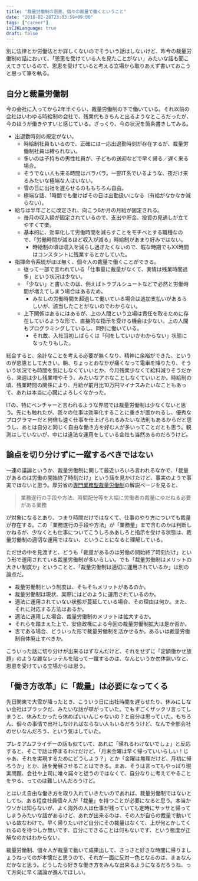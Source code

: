 ```yaml
---
title: "裁量労働制の恩恵、個々の裁量で働くということ"
date: "2018-02-28T23:03:59+09:00"
tags: ["career"]
isCJKLanguage: true
draft: false
---
```


別に法律とか労働法とか詳しくないのでそういう話はしないけど、昨今の裁量労働制の話において、「恩恵を受けている人を見たことがない」みたいな話も聞こえてきているので、恩恵を受けていると考える立場から取りあえず書いておこうと思って筆を執る。

## 自分と裁量労働制

今の会社に入ってから2年半ぐらい、裁量労働制の下で働いている。それ以前の会社はいわゆる時給制の会社で、残業代もきちんと出るようなところだったが、今のほうが働きやすいと感じている。ざっくり、今の状況を箇条書きしてみる。

* 出退勤時刻の規定がない。
    * 時給制社員もいるので、正確には一応出退勤時刻が存在するが、裁量労働制社員は縛られない。
    * 多いのは子持ちの男性社員が、子どもの送迎などで早く帰る／遅く来る場合。
    * そうでない人も来る時間はバラバラ。一部IT系でいるような、夜だけ来るみたいな極端な人はいない。
    * 雪の日に出社を遅らせるのももちろん自由。
    * 極端な話、1時間でも働けばその日は出勤扱いになる（有給がなかなか減らない）。
* 給与は半年ごとに改定され、向こう6か月の月給が固定される。
    * 毎月の収入額が固定されているので、支出や貯金、投資の見通しが立てやすくて楽。
    * 基本的に、効率化して労働時間を減らすことをモチベとする職種なので、「労働時間が減るほど収入が減る」時給制があまり好みではない。
        * 時給制の頃は収入を減らし過ぎたくないので、暇な時期でもXX時間はコンスタントに残業するとかしていた。
* 指揮命令系統がほぼ無く、個々人の裁量で働くことができる。
    * 従って一部で言われている「仕事量に裁量がなくて、実情は残業時間過多」という状況は少ない。
    * 「少ない」と書いたのは、例えばトラブルシュートなどで必然と労働時間が増えてしまう場合はあるため。
        * みなしの労働時間を超過して働いている場合は追加支払いがあるらしいが、該当したことがないのでわからない。
    * 上下関係はあるにはあるが、上の人間という立場は責任を取るために存在しているような形で、直接的な指示を受ける機会は少ない。上の人間もプログラミングしているし、同列に働いている。
        * それ故、入社当初しばらくは「何をしていいかわからない」状態になったりもした。

総合すると、余計なことを考える必要が無くなり、精神に余裕ができた、というのが恩恵として大きい。朝、ちょっとおなかが痛くなって電車を降りたり、そういう状況でも時間を気にしなくていいとか、今月残業少なくて給料減りそうだから、来週は少し残業増やそう、みたいなアホなことしなくていいとか。時給制の頃、残業時間の関係により、月給が前月比10万円マイナスみたいなこともあって、あれは本当に心臓によろしくなかった。

ITの、特にベンチャーと言われるような界隈では裁量労働制は少なくないと思う。先にも触れたが、我々の仕事は効率化することに重きが置かれるし、優秀なプログラマーだと何倍も速く仕事を仕上げられるみたいな法則もあるからだと思うし、あとは自分と同じく自由な働き方を好む人が多いってことだとも思う。観測はしていないが、中には違法な運用をしている会社も当然あるのだろうけど。

## 論点を切り分けずに一蹴するべきではない

一連の議論というか、裁量労働制に関して最近いろいろ言われるなかで、「裁量があるのは労働の開始終了時刻だけ」という話を見かけたけど、事実のようで事実ではないと思う。厚労省の[専門業務型裁量労働制](http://www.mhlw.go.jp/general/seido/roudou/senmon/index.html)の解説ページを見ると、

> 業務遂行の手段や方法、時間配分等を大幅に労働者の裁量にゆだねる必要がある業務

が対象になるとあり、つまり時間だけではなくて、仕事のやり方についても裁量が存在する。この「業務遂行の手段や方法」が「業務量」まで含むのかは判断しかねるが、少なくとも仕事についてこうしろああしろと指示を受ける状態は、裁量労働制の適切な運用ではない、ということになると理解している。

ただ世の中を見渡すと、どうも「裁量があるのは労働の開始終了時刻だけ」という形で運用されている裁量労働制が多いらしい。でも「裁量労働制はメリットの大きい制度か」ということと、「裁量労働制は適切に運用されているか」は別の論点だ。

* 裁量労働制という制度は、そもそもメリットがあるのか。
* 裁量労働制は現状、実際にはどのように運用されているのか。
* 適法に運用されていない状態が蔓延している場合、その理由は何か。また、それに対応する方法はあるか。
* 適法に運用した場合、裁量労働制のメリットは拡大するか。
* それらを踏まえた上で、安倍政権による今回の裁量労働制拡大は是か否か。
* 否である場合、どういった形で裁量労働制を活かせるか。あるいは裁量労働制自体廃止すべきか。

こういった話に切り分けが出来るはずなんだけど、それをせずに「定額働かせ放題」のような雑なレッテルを貼って一蹴するのは、なんというか勿体無いなと、恩恵を受けている立場からは思う。

## 「働き方改革」に「裁量」は必要になってくる

先日関東で大雪が降ったとき、こういう日に出社時間を遅らせたり、休みにしない会社はブラックだ、みたいな話が挙がっていた。でもすごくザックリ言ってしまうと、休みたかったら休めばいいんじゃないの？と自分は思っていた。もちろん、個々の事情で出社しなければならない人もいるだろうけど、なんで全部会社のせいなんだろう、という気はしていた。

プレミアムフライデーの話も似ていて、あれに「帰れるわけないでしょ」と反応すると、そこで話は停まるわけだけど、「月末金曜は早く帰っていいらしい！じゃあ、それを実現するためにどうしよう？」とか「金曜は無理だけど、月初に帰ろうか」とか、話を発展させることはできる。まあ、そうは言ってもやっぱり現実問題、会社や上司に唯々諾々と従うのではなくて、自分なりに考えてやることをやる、ってのは難しいんだろうけど。

とはいえ自由な働き方を取り入れていきたいのであれば、裁量労働制ではないとしても、ある程度社員個々人が「裁量」を持つことが必要になると思う。本当かウソかは知らないが、よく海外の人は仕事が残っていても定時にサッサと帰ってしまうみたいな話があるけど、あれが出来るのは、その人が自らの裁量で動いている故なわけで。早く帰りたいけど自分にその裁量はなくて、上が何とかしてくれるのを待つしか無いです、自分にできることは何もないです、という態度が正解なのかはわからない。

裁量労働制、個々人が裁量で動いて成果出して、さっさと好きな時間に帰りましょうねってのが本懐だと思うので、それが一面に反対一色となるのは、まぁなんだかなと思う。どうしたら好きな働き方をみんな出来るようになるだろうね、って方向に早く議論が進んでほしい。
